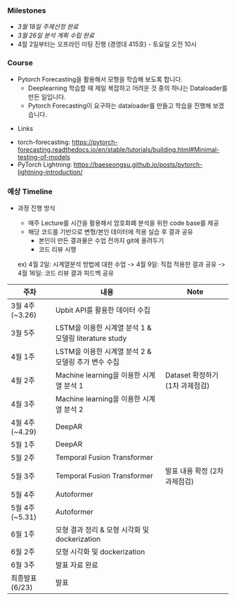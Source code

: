 ### Milestones

  - *3월 18일 주제선정 완료*
  - *3월 26일 분석 계획 수립 완료*
  - 4월 2일부터는 오프라인 미팅 진행 (경영대 415호) - 토요일 오전 10시


### Course

- Pytorch Forecasting을 활용해서 모형을 학습해 보도록 합니다.
  - Deeplearning 학습할 때 제일 복잡하고 어려운 것 중의 하나는 Dataloader를 만든 일입니다.
  - Pytorch Forecasting이 요구하는 dataloader를 만들고 학습을 진행해 보겠습니다.

* Links
- torch-forecasting: https://pytorch-forecasting.readthedocs.io/en/stable/tutorials/building.html#Minimal-testing-of-models
- PyTorch Lightning: https://baeseongsu.github.io/posts/pytorch-lightning-introduction/



### 예상 Timeline

* 과정 진행 방식
  - 매주 Lecture를 시간을 활용해서 암호화폐 분석을 위한 code base를 제공
  - 해당 코드를 기반으로 변형/본인 데이터에 적용 실습 후 결과 공유
    - 본인이 만든 결과물은 수업 전까지 git에 올려두기
    - 코드 리뷰 시행
  
  ex) 4월 2일: 시계열분석 방법에 대한 수업 -> 4월 9일: 직접 적용한 결과 공유 -> 4월 16일: 코드 리뷰 결과 피드백 공유

| 주차 | 내용 | Note |
| ------------- | ------------- | ------------- |
| 3월 4주 (~3.26)  | Upbit API를 활용한 데이터 수집  | |
| 3월 5주  | LSTM을 이용한 시계열 분석 1 & 모델링 literature study | |
| 4월 1주  | LSTM을 이용한 시계열 분석 2 & 모델링 추가 변수 수집 | |
| 4월 2주  | Machine learning을 이용한 시계열 분석 1 | Dataset 확정하기 (1차 과제점검) |
| 4월 3주  | Machine learning을 이용한 시계열 분석 2 | |
| 4월 4주 (~4.29) | DeepAR | |
| 5월 1주  |  DeepAR | |
| 5월 2주  | Temporal Fusion Transformer | |
| 5월 3주  | Temporal Fusion Transformer | 발표 내용 확정 (2차 과제점검)  |
| 5월 4주  | Autoformer | |
| 5월 4주 (~5.31)  | Autoformer | |
| 6월 1주  | 모형 결과 정리 & 모형 시각화 및 dockerization| |
| 6월 2주  | 모형 시각화 및 dockerization | |
| 6월 3주  | 발표 자료 완료 | |
| 최종발표 (6/23)  | 발표 | |
